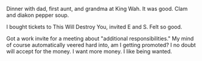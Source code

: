 Dinner with dad, first aunt, and grandma at King Wah. It was good. Clam and diakon pepper soup.

I bought tickets to This Will Destroy You, invited E and S. Felt so good.

Got a work invite for a meeting about "additional responsibilities." My mind of course automatically veered hard into, am I getting promoted? I no doubt will accept for the money. I want more money. I like being wanted.
